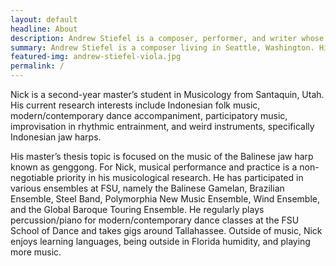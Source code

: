 ```yaml
---
layout: default
headline: About
description: Andrew Stiefel is a composer, performer, and writer whose work explores the intersections between written and recorded sound.
summary: Andrew Stiefel is a composer living in Seattle, Washington. His music explores the intersections between written and recorded sound.
featured-img: andrew-stiefel-viola.jpg
permalink: /
---
```


Nick is a second-year master’s student in Musicology from Santaquin, Utah. His current research interests include Indonesian folk music, modern/contemporary dance accompaniment, participatory music, improvisation in rhythmic entrainment, and weird instruments, specifically Indonesian jaw harps.

His master’s thesis topic is focused on the music of the Balinese jaw harp known as genggong. For Nick, musical performance and practice is a non-negotiable priority in his musicological research. He has participated in various ensembles at FSU, namely the Balinese Gamelan, Brazilian Ensemble, Steel Band, Polymorphia New Music Ensemble, Wind Ensemble, and the Global Baroque Touring Ensemble. He regularly plays percussion/piano for modern/contemporary dance classes at the FSU School of Dance and takes gigs around Tallahassee. Outside of music, Nick enjoys learning languages, being outside in Florida humidity, and playing more music.
